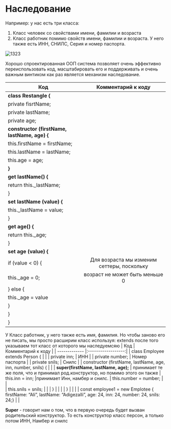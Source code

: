 # Наследование

Например: у нас есть три класса: 
1. Класс человек со свойствами имени, фамилии и возраста
2. Класс работник помимо свойств имени, фамилии и возраста. У него также есть ИНН, СНИЛС, Серия и номер паспорта. 

![1323](https://user-images.githubusercontent.com/91879193/171161436-897464eb-1420-4b12-81f2-8e0db8bc2650.PNG)

Хорошо спроектированная ООП система позволяет очень эффективно переиспользовать код, масштабировать его и поддерживать и очень важным винтиком как раз является механизм наследование.

  | Код                  | Комментарий к коду | 
  | -------------        |:------------------:| 
  | **class Restangle {**    |                    | 
  |  private fisrtName;  |                    | 
  |  private lastName;   |                    |  
  |  private age;        |                    |
  |     **constructor (firstName, lastName, age) {**  |              |
  |      this.firstName = firstName; |              |
  |      this.lastName = lastName;   |              |
  |      this.age = age;             |              |
  |     **}**                        |              |
  |     **get lastName() {**             |              |
  |         return this._lastName;   |              |
  |   }                              |              | 
   | **set lastName (value) {**          |             |
   |       this._lastName = value;    |             |
   |  }                               |             |
   |  **get age() {**                   |             |
   |          return this._age;       |             |
   |   }                              |             |
   |  **set age (value) {**                |             |
   |  if (value < 0) {  | Для возраста мы изменим сеттеры, поскольку |  
   |  	this._age = 0; | возраст не может быть меньше 0 | 
   |   } else {          |                  | 
   | this._age = value |                  | 
  |  } |                          | 
  |  } |                         | 
  |  } |                         | 

У Класс работник, у него также есть имя, фамилия. Но чтобы заново его не писать, мы просто расширим класс используя: extends после того указываем тот класс от которого мы наследуемсяю
  | Код                  | Комментарий к коду | 
  | -------------        |:------------------:| 
  |  class Employee extends Person {  |                          | 
  | private inn;    |  ИНН   |
  | private number; |  Номер паспорта   |
  | private snils;  |  Cнилс   |
  | constructor (firstName, lastName, age, inn, number, snils) {  |      |
  | **super(firstName, lastName, age);** | принимает те же поля, что и принимал род.конструктор, но помимо этого он также 
  |   this.inn = inn;                |принимает Инн, намбер и снилс. 
  |   this.number = number;          |     | 	
  |   this.snils = snils;            |	   |
  |  }  |                            |	   |
  | }	  |                            |     |
  |  const employee1 = new Emplotee { firstName: “Ali”, lastName: “Adigezalli”, age: 24, inn: 24, number: 24, snils: 24;}  |     |    

**Super** - говорит нам о том, что в первую очередь будет вызван родительский конструктор. То есть конструктор класс персон, а только потом ИНН, Намбер и снилс
